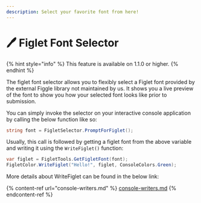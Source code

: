 ```yaml
---
description: Select your favorite font from here!
---
```


# 🖊 Figlet Font Selector

{% hint style="info" %}
This feature is available on 1.1.0 or higher.
{% endhint %}

The figlet font selector allows you to flexibly select a Figlet font provided by the external Figgle library not maintained by us. It shows you a live preview of the font to show you how your selected font looks like prior to submission.

You can simply invoke the selector on your interactive console application by calling the below function like so:

```csharp
string font = FigletSelector.PromptForFiglet();
```

Usually, this call is followed by getting a figlet font from the above variable and writing it using the `WriteFiglet()` function:

```csharp
var figlet = FigletTools.GetFigletFont(font);
FigletColor.WriteFiglet("Hello!", figlet, ConsoleColors.Green);
```

More details about WriteFiglet can be found in the below link:

{% content-ref url="console-writers.md" %}
[console-writers.md](console-writers.md)
{% endcontent-ref %}
